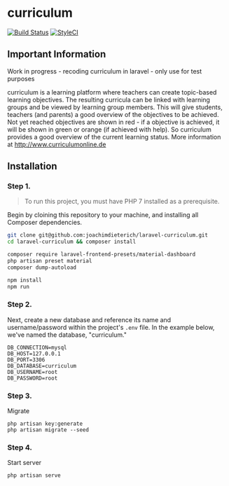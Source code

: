 # curriculum 
[![Build Status](https://travis-ci.org/joachimdieterich/laravel-curriculum.svg?branch=master)](https://travis-ci.org/joachimdieterich/laravel-curriculum) 
[![StyleCI](https://github.styleci.io/repos/182396825/shield?branch=master)](https://github.styleci.io/repos/182396825)

## Important Information
Work in progress - recoding curriculum in laravel - only use for test purposes 

curriculum is a learning platform where teachers can create topic-based learning objectives. The resulting curricula can be linked with learning groups and be viewed by learning group members. This will give students, teachers (and parents) a good overview of the objectives to be achieved. Not yet reached objectives are shown in red - if a objective is achieved, it will be shown in green or orange (if achieved with help). So curriculum provides a good overview of the current learning status. More information at http://www.curriculumonline.de 

## Installation

### Step 1.

> To run this project, you must have PHP 7 installed as a prerequisite.

Begin by cloining this repository to your machine, and installing all Composer dependencies.

```bash
git clone git@github.com:joachimdieterich/laravel-curriculum.git
cd laravel-curriculum && composer install

composer require laravel-frontend-presets/material-dashboard
php artisan preset material
composer dump-autoload

npm install
npm run
```

### Step 2. 

Next, create a new database and reference its name and username/password within the project's `.env` file. In the example below, we've named the database, "curriculum."

```
DB_CONNECTION=mysql
DB_HOST=127.0.0.1
DB_PORT=3306
DB_DATABASE=curriculum
DB_USERNAME=root
DB_PASSWORD=root
```

### Step 3.

Migrate

```
php artisan key:generate
php artisan migrate --seed
``` 

### Step 4.

Start server

```
php artisan serve
``` 

